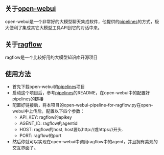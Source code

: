 ## 关于[open-webui](https://github.com/open-webui/open-webui)
open-webui是一个非常好的大模型聊天集成软件，他提供的[pipelines](https://github.com/open-webui/pipelines)的方式，极大便利了集成其它大模型工具API到它的对话中来。
## 关于[ragflow](https://github.com/infiniflow/ragflow)
ragflow是一个比较好用的大模型知识库开源项目
## 使用方法
- 首先下载open-webui的[pipelines](https://github.com/open-webui/pipelines)项目
- 启动这个项目后，参考[pipelines](https://github.com/open-webui/pipelines)的README，在open-webui中的配置好pipelines的链接
- 配置好链接后，将本项目的open-webui-pipeline-for-ragflow.py在open-webui中上传后，配置以下四个参数：
  - API_KEY: ragflow的apikey
  - AGENT_ID: ragflow的agentid
  - HOST: ragflow的host, host要以http://或https://开头.
  - PORT: ragflow的port
- 然后你就可以实现在open-webui中调用ragflow中的agent，并且拥有美观的交互界面了。